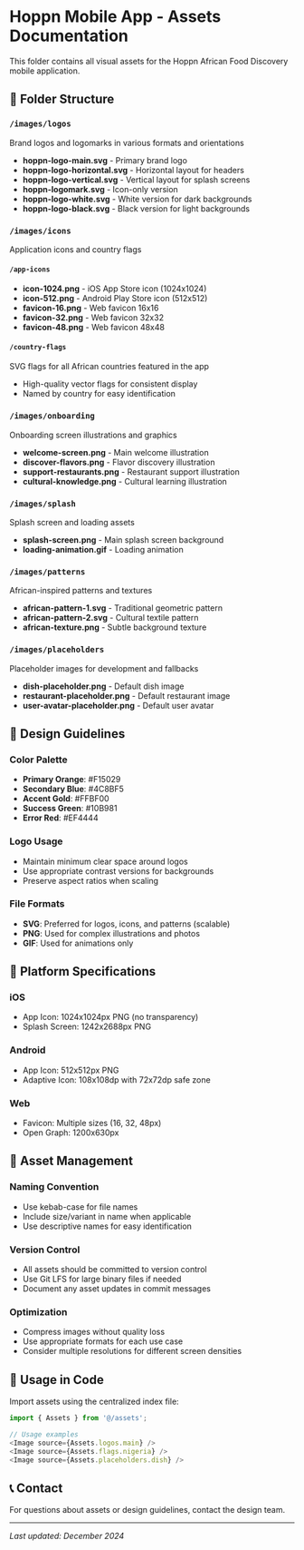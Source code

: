 # Hoppn Mobile App - Assets Documentation

This folder contains all visual assets for the Hoppn African Food Discovery mobile application.

## 📁 Folder Structure

### `/images/logos`
Brand logos and logomarks in various formats and orientations
- **hoppn-logo-main.svg** - Primary brand logo
- **hoppn-logo-horizontal.svg** - Horizontal layout for headers
- **hoppn-logo-vertical.svg** - Vertical layout for splash screens
- **hoppn-logomark.svg** - Icon-only version
- **hoppn-logo-white.svg** - White version for dark backgrounds
- **hoppn-logo-black.svg** - Black version for light backgrounds

### `/images/icons`
Application icons and country flags

#### `/app-icons`
- **icon-1024.png** - iOS App Store icon (1024x1024)
- **icon-512.png** - Android Play Store icon (512x512)
- **favicon-16.png** - Web favicon 16x16
- **favicon-32.png** - Web favicon 32x32
- **favicon-48.png** - Web favicon 48x48

#### `/country-flags`
SVG flags for all African countries featured in the app
- High-quality vector flags for consistent display
- Named by country for easy identification

### `/images/onboarding`
Onboarding screen illustrations and graphics
- **welcome-screen.png** - Main welcome illustration
- **discover-flavors.png** - Flavor discovery illustration
- **support-restaurants.png** - Restaurant support illustration
- **cultural-knowledge.png** - Cultural learning illustration

### `/images/splash`
Splash screen and loading assets
- **splash-screen.png** - Main splash screen background
- **loading-animation.gif** - Loading animation

### `/images/patterns`
African-inspired patterns and textures
- **african-pattern-1.svg** - Traditional geometric pattern
- **african-pattern-2.svg** - Cultural textile pattern
- **african-texture.png** - Subtle background texture

### `/images/placeholders`
Placeholder images for development and fallbacks
- **dish-placeholder.png** - Default dish image
- **restaurant-placeholder.png** - Default restaurant image
- **user-avatar-placeholder.png** - Default user avatar

## 🎨 Design Guidelines

### Color Palette
- **Primary Orange**: #F15029
- **Secondary Blue**: #4C8BF5
- **Accent Gold**: #FFBF00
- **Success Green**: #10B981
- **Error Red**: #EF4444

### Logo Usage
- Maintain minimum clear space around logos
- Use appropriate contrast versions for backgrounds
- Preserve aspect ratios when scaling

### File Formats
- **SVG**: Preferred for logos, icons, and patterns (scalable)
- **PNG**: Used for complex illustrations and photos
- **GIF**: Used for animations only

## 📱 Platform Specifications

### iOS
- App Icon: 1024x1024px PNG (no transparency)
- Splash Screen: 1242x2688px PNG

### Android
- App Icon: 512x512px PNG
- Adaptive Icon: 108x108dp with 72x72dp safe zone

### Web
- Favicon: Multiple sizes (16, 32, 48px)
- Open Graph: 1200x630px

## 🔄 Asset Management

### Naming Convention
- Use kebab-case for file names
- Include size/variant in name when applicable
- Use descriptive names for easy identification

### Version Control
- All assets should be committed to version control
- Use Git LFS for large binary files if needed
- Document any asset updates in commit messages

### Optimization
- Compress images without quality loss
- Use appropriate formats for each use case
- Consider multiple resolutions for different screen densities

## 🚀 Usage in Code

Import assets using the centralized index file:

```typescript
import { Assets } from '@/assets';

// Usage examples
<Image source={Assets.logos.main} />
<Image source={Assets.flags.nigeria} />
<Image source={Assets.placeholders.dish} />
```

## 📞 Contact

For questions about assets or design guidelines, contact the design team.

---

*Last updated: December 2024*
